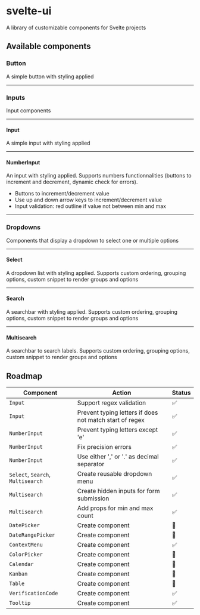 
# svelte-ui

A library of customizable components for Svelte projects

## Available components

### Button
A simple button with styling applied

---
### Inputs
Input components

---
#### Input
A simple input with styling applied

---
#### NumberInput
An input with styling applied.
Supports numbers functionnalities (buttons to increment and decrement, dynamic check for errors).
- Buttons to increment/decrement value
- Use up and down arrow keys to increment/decrement value
- Input validation: red outline if value not between min and max
---

### Dropdowns
Components that display a dropdown to select one or multiple options

---
#### Select
A dropdown list with styling applied.
Supports custom ordering, grouping options, custom snippet to render groups and options

---
#### Search
A searchbar with styling applied.
Supports custom ordering, grouping options, custom snippet to render groups and options

---
#### Multisearch
A searchbar to search labels.
Supports custom ordering, grouping options, custom snippet to render groups and options

## Roadmap
| Component | Action | Status |
|---| ---|---|
|`Input`| Support regex validation |✅|
|`Input`| Prevent typing letters if does not match start of regex |✅|
|`NumberInput`| Prevent typing letters except 'e'|✅|
|`NumberInput`| Fix precision errors |✅|
|`NumberInput`| Use either ',' or '.' as decimal separator|✅|
|`Select`, `Search`, `Multisearch`| Create reusable dropdown menu|✅|
|`Multisearch`| Create hidden inputs for form submission |✅|
|`Multisearch`| Add props for min and max count |✅|
|`DatePicker`| Create component |🚧|
|`DateRangePicker`| Create component |🚧|
|`ContextMenu`| Create component |✅|
|`ColorPicker`| Create component |🚧|
|`Calendar`| Create component |🚧|
|`Kanban`| Create component |🚧|
|`Table`| Create component |🚧|
|`VerificationCode`| Create component |✅|
|`Tooltip`| Create component |✅|